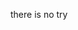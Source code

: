 there is no try

<!---
ddobeck/ddobeck is a ✨ special ✨ repository because its `README.md` (this file) appears on your GitHub profile.
You can click the Preview link to take a look at your changes.
--->
